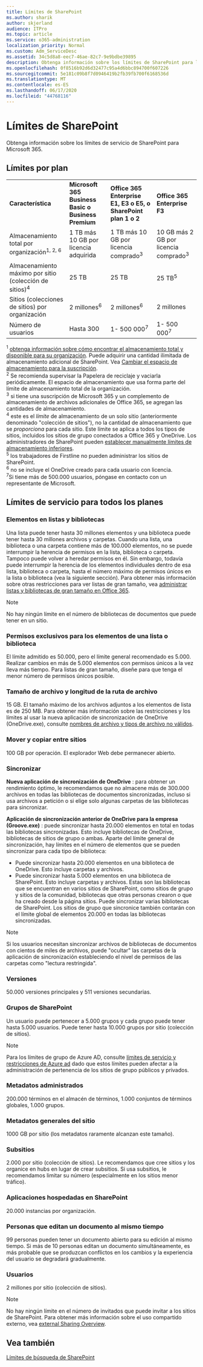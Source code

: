```yaml
---
title: Límites de SharePoint
ms.author: sharik
author: skjerland
audience: ITPro
ms.topic: article
ms.service: o365-administration
localization_priority: Normal
ms.custom: Adm_ServiceDesc
ms.assetid: 34c5d8a8-eec7-46ae-82c7-9e9bdbe39895
description: Obtenga información sobre los límites de SharePoint para los planes de Microsoft 365 y independientes.
ms.openlocfilehash: 0f8516b92d6d32477c95a4d6bbc894700f607226
ms.sourcegitcommit: 5e181c09b8f7d0946419b2fb39fb700f6168536d
ms.translationtype: MT
ms.contentlocale: es-ES
ms.lasthandoff: 06/17/2020
ms.locfileid: "44768116"
---
```

# <a name="sharepoint-limits"></a>Límites de SharePoint

Obtenga información sobre los límites de servicio de SharePoint para Microsoft 365.
  
## <a name="limits-by-plan"></a>Límites por plan 

|||||
|:-----|:-----|:-----|:-----|
|**Característica** <br/> |**Microsoft 365 Business Basic o Business Premium** <br/> |**Office 365 Enterprise E1, E3 o E5, o SharePoint plan 1 o 2** <br/> | **Office 365 Enterprise F3** <br/> |
|Almacenamiento total por organización<sup>1, 2, 6</sup> <br/> |1 TB más 10 GB por licencia adquirida  <br/> |1 TB más 10 GB por licencia comprado<sup>3</sup> <br/> |10 GB más 2 GB por licencia comprado<sup>3</sup> <br/> |
|Almacenamiento máximo por sitio (colección de sitios)<sup>4</sup><br/> |25 TB <br/> |25 TB <br/> |25 TB<sup>5</sup> <br/> |
|Sitios (colecciones de sitios) por organización  <br/> |2 millones<sup>6</sup> <br/> |2 millones<sup>6</sup> <br/> |2 millones<br/> |
|Número de usuarios  <br/> |Hasta 300  <br/> |1- 500 000<sup>7</sup> <br/> |1- 500 000<sup>7</sup> <br/> |
   
<sup>1</sup> [obtenga información sobre cómo encontrar el almacenamiento total y disponible para su organización](/sharepoint/manage-site-collection-storage-limits). Puede adquirir una cantidad ilimitada de almacenamiento adicional de SharePoint. Vea [Cambiar el espacio de almacenamiento para la suscripción](/office365/admin/subscriptions-and-billing/add-storage-space). 
<br/><sup>2</sup> Se recomienda supervisar la Papelera de reciclaje y vaciarla periódicamente. El espacio de almacenamiento que usa forma parte del límite de almacenamiento total de la organización. 
<br/> <sup>3</sup> si tiene una suscripción de Microsoft 365 y un complemento de almacenamiento de archivos adicionales de Office 365, se agregan las cantidades de almacenamiento. 
<br/> <sup>4</sup> este es el *límite* de almacenamiento de un solo sitio (anteriormente denominado "colección de sitios"), no la cantidad de almacenamiento que se *proporciona* para cada sitio. Este límite se aplica a todos los tipos de sitios, incluidos los sitios de grupo conectados a Office 365 y OneDrive. Los administradores de SharePoint pueden [establecer manualmente límites de almacenamiento inferiores](/sharepoint/manage-site-collection-storage-limits#manage-individual-site-storage-limits). 
<br/> <sup>5</sup> los trabajadores de Firstline no pueden administrar los sitios de SharePoint. 
<br/> <sup>6</sup> no se incluye el OneDrive creado para cada usuario con licencia. 
<br/> <sup>7</sup>Si tiene más de 500.000 usuarios, póngase en contacto con un representante de Microsoft. 
  
## <a name="service-limits-for-all-plans"></a>Límites de servicio para todos los planes

### <a name="items-in-lists-and-libraries"></a>Elementos en listas y bibliotecas

Una lista puede tener hasta 30 millones elementos y una biblioteca puede tener hasta 30 millones archivos y carpetas. Cuando una lista, una biblioteca o una carpeta contiene más de 100.000 elementos, no se puede interrumpir la herencia de permisos en la lista, biblioteca o carpeta. Tampoco puede volver a heredar permisos en él. Sin embargo, todavía puede interrumpir la herencia de los elementos individuales dentro de esa lista, biblioteca o carpeta, hasta el número máximo de permisos únicos en la lista o biblioteca (vea la siguiente sección). Para obtener más información sobre otras restricciones para ver listas de gran tamaño, vea [administrar listas y bibliotecas de gran tamaño en Office 365](https://support.office.com/article/b4038448-ec0e-49b7-b853-679d3d8fb784). 

> [!NOTE]
> No hay ningún límite en el número de bibliotecas de documentos que puede tener en un sitio.

### <a name="unique-permissions-for-items-in-a-list-or-library"></a>Permisos exclusivos para los elementos de una lista o biblioteca

El límite admitido es 50.000, pero el límite general recomendado es 5.000. Realizar cambios en más de 5.000 elementos con permisos únicos a la vez lleva más tiempo. Para listas de gran tamaño, diseñe para que tenga el menor número de permisos únicos posible.

### <a name="file-size-and-file-path-length"></a>Tamaño de archivo y longitud de la ruta de archivo

15 GB. El tamaño máximo de los archivos adjuntos a los elementos de lista es de 250 MB. Para obtener más información sobre las restricciones y los límites al usar la nueva aplicación de sincronización de OneDrive (OneDrive.exe), consulte [nombres de archivo y tipos de archivo no válidos](https://support.office.com/article/64883a5d-228e-48f5-b3d2-eb39e07630fa).

### <a name="moving-and-copying-across-sites"></a>Mover y copiar entre sitios

100 GB por operación. El explorador Web debe permanecer abierto.

### <a name="sync"></a>Sincronizar

**Nueva aplicación de sincronización de OneDrive** : para obtener un rendimiento óptimo, le recomendamos que no almacene más de 300.000 archivos en todas las bibliotecas de documentos sincronizadas, incluso si usa archivos a petición o si elige solo algunas carpetas de las bibliotecas para sincronizar.

**Aplicación de sincronización anterior de OneDrive para la empresa (Groove.exe)** : puede sincronizar hasta 20.000 elementos en total en todas las bibliotecas sincronizadas. Esto incluye bibliotecas de OneDrive, bibliotecas de sitios de grupo o ambas. Aparte del límite general de sincronización, hay límites en el número de elementos que se pueden sincronizar para cada tipo de biblioteca:

   - Puede sincronizar hasta 20.000 elementos en una biblioteca de OneDrive. Esto incluye carpetas y archivos. 
   - Puede sincronizar hasta 5.000 elementos en una biblioteca de SharePoint. Esto incluye carpetas y archivos. Estas son las bibliotecas que se encuentran en varios sitios de SharePoint, como sitios de grupo y sitios de la comunidad, bibliotecas que otras personas crearon o que ha creado desde la página sitios. Puede sincronizar varias bibliotecas de SharePoint. Los sitios de grupo que sincronice también contarán con el límite global de elementos 20.000 en todas las bibliotecas sincronizadas.

> [!NOTE]
> Si los usuarios necesitan sincronizar archivos de bibliotecas de documentos con cientos de miles de archivos, puede "ocultar" las carpetas de la aplicación de sincronización estableciendo el nivel de permisos de las carpetas como "lectura restringida". 

### <a name="versions"></a>Versiones

50.000 versiones principales y 511 versiones secundarias.

### <a name="sharepoint-groups"></a>Grupos de SharePoint

Un usuario puede pertenecer a 5.000 grupos y cada grupo puede tener hasta 5.000 usuarios. Puede tener hasta 10.000 grupos por sitio (colección de sitios).

> [!NOTE]
> Para los límites de grupo de Azure AD, consulte [límites de servicio y restricciones de Azure ad](/azure/active-directory/users-groups-roles/directory-service-limits-restrictions) dado que estos límites pueden afectar a la administración de pertenencia de los sitios de grupo públicos y privados. 

### <a name="managed-metadata"></a>Metadatos administrados

200.000 términos en el almacén de términos, 1.000 conjuntos de términos globales, 1.000 grupos.

### <a name="overall-site-metadata"></a>Metadatos generales del sitio

1000 GB por sitio (los metadatos raramente alcanzan este tamaño).

### <a name="subsites"></a>Subsitios 

2.000 por sitio (colección de sitios). Le recomendamos que cree sitios y los organice en hubs en lugar de crear subsitios. Si usa subsitios, le recomendamos limitar su número (especialmente en los sitios menor tráfico).

### <a name="sharepoint-hosted-applications"></a>Aplicaciones hospedadas en SharePoint

20.000 instancias por organización.

### <a name="people-editing-a-document-at-the-same-time"></a>Personas que editan un documento al mismo tiempo

99 personas pueden tener un documento abierto para su edición al mismo tiempo. Si más de 10 personas editan un documento simultáneamente, es más probable que se produzcan conflictos en los cambios y la experiencia del usuario se degradará gradualmente.

### <a name="users"></a>Usuarios

2 millones por sitio (colección de sitios).
   
> [!NOTE]
> No hay ningún límite en el número de invitados que puede invitar a los sitios de SharePoint. Para obtener más información sobre el uso compartido externo, vea [external Sharing Overview](/sharepoint/external-sharing-overview).

## <a name="see-also"></a>Vea también

[Límites de búsqueda de SharePoint](/sharepoint/search-limits)
